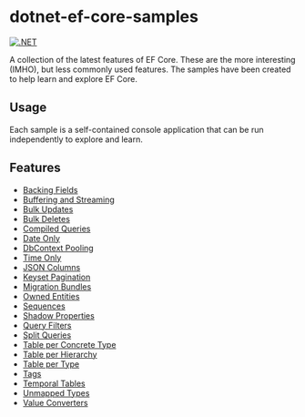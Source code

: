 # dotnet-ef-core-samples

[![.NET](https://github.com/danielmackay/dotnet-ef-core-samples/actions/workflows/dotnet.yml/badge.svg)](https://github.com/danielmackay/dotnet-ef-core-samples/actions/workflows/dotnet.yml)

A collection of the latest features of EF Core.  These are the more interesting (IMHO), but less commonly used features.  The samples have been created to help learn and explore EF Core.

## Usage

Each sample is a self-contained console application that can be run independently to explore and learn.

## Features

- [Backing Fields](https://github.com/danielmackay/dotnet-ef-core-samples/tree/main/BackingFields)
- [Buffering and Streaming](https://github.com/danielmackay/dotnet-ef-core-samples/tree/main/BufferingAndStreaming)
- [Bulk Updates](https://github.com/danielmackay/dotnet-ef-core-samples/tree/main/BulkUpdates)
- [Bulk Deletes](https://github.com/danielmackay/dotnet-ef-core-samples/tree/main/BulkDeletes)
- [Compiled Queries](https://github.com/danielmackay/dotnet-ef-core-samples/tree/main/CompiledQueries)
- [Date Only](https://github.com/danielmackay/dotnet-ef-core-samples/tree/main/DateOnlyTimeOnly)
- [DbContext Pooling](https://github.com/danielmackay/dotnet-ef-core-samples/tree/main/DbContextPooling)
- [Time Only](https://github.com/danielmackay/dotnet-ef-core-samples/tree/main/DateOnlyTimeOnly)
- [JSON Columns](https://github.com/danielmackay/dotnet-ef-core-samples/tree/main/JsonColumns)
- [Keyset Pagination](https://github.com/danielmackay/dotnet-ef-core-samples/tree/main/KeysetPagination)
- [Migration Bundles](https://github.com/danielmackay/dotnet-ef-core-samples/tree/main/MigrationBundles)
- [Owned Entities](https://github.com/danielmackay/dotnet-ef-core-samples/tree/main/OwnedEntities)
- [Sequences](https://github.com/danielmackay/dotnet-ef-core-samples/tree/main/Sequences)
- [Shadow Properties](https://github.com/danielmackay/dotnet-ef-core-samples/tree/main/ShadowProperties)
- [Query Filters](https://github.com/danielmackay/dotnet-ef-core-samples/tree/main/QueryFilters)
- [Split Queries](https://github.com/danielmackay/dotnet-ef-core-samples/tree/main/SplitQueries)
- [Table per Concrete Type](https://github.com/danielmackay/dotnet-ef-core-samples/tree/main/TablePerConcreteType)
- [Table per Hierarchy](https://github.com/danielmackay/dotnet-ef-core-samples/tree/main/TablePerHierarchy)
- [Table per Type](https://github.com/danielmackay/dotnet-ef-core-samples/tree/main/TablePerType)
- [Tags](https://github.com/danielmackay/dotnet-ef-core-samples/tree/main/Tags)
- [Temporal Tables](https://github.com/danielmackay/dotnet-ef-core-samples/tree/main/TemporalTables)
- [Unmapped Types](https://github.com/danielmackay/dotnet-ef-core-samples/tree/main/UnmappedTypes)
- [Value Converters](https://github.com/danielmackay/dotnet-ef-core-samples/tree/main/ValueConverters)
